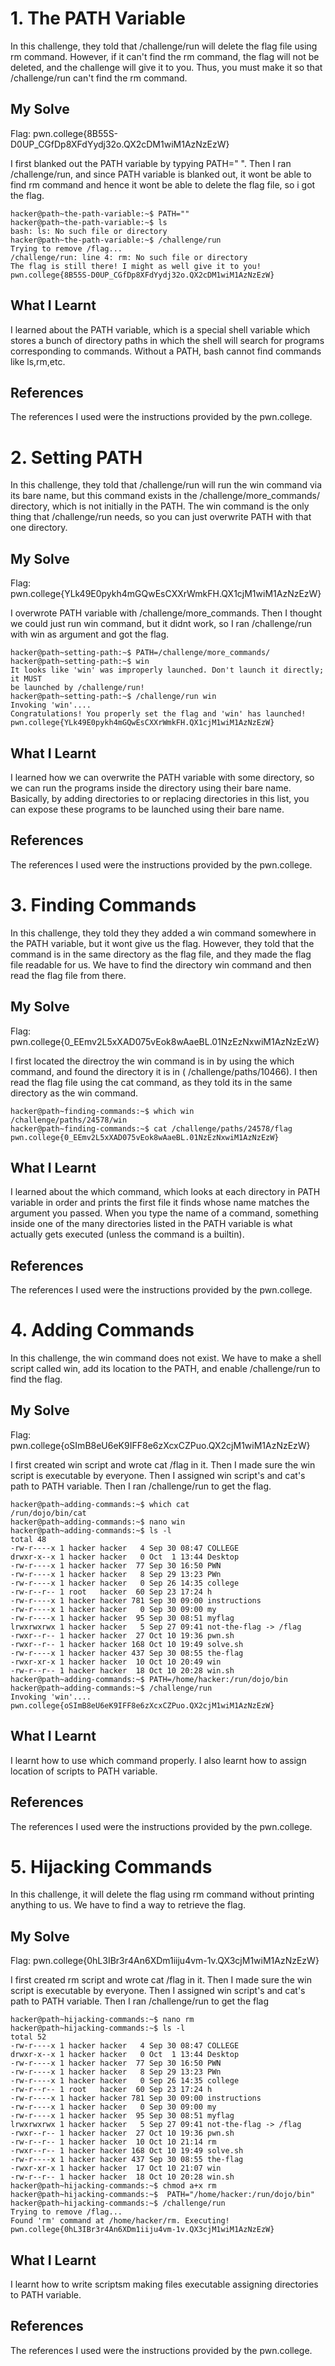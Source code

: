 # 1. The PATH Variable
In this challenge, they told that /challenge/run will delete the flag file using rm command. However, if it can't find the rm command, the flag will not be deleted, and the challenge will give it to you. Thus, you must make it so that /challenge/run can't find the rm command.

## My Solve
Flag: pwn.college{8B55S-D0UP_CGfDp8XFdYydj32o.QX2cDM1wiM1AzNzEzW}

I first blanked out the PATH variable by typying PATH=" ". Then I ran /challenge/run, and since PATH variable is blanked out, it wont be able to find rm command and hence it wont be able to delete the flag file, so i got the flag.

```
hacker@path~the-path-variable:~$ PATH=""
hacker@path~the-path-variable:~$ ls
bash: ls: No such file or directory
hacker@path~the-path-variable:~$ /challenge/run
Trying to remove /flag...
/challenge/run: line 4: rm: No such file or directory
The flag is still there! I might as well give it to you!
pwn.college{8B55S-D0UP_CGfDp8XFdYydj32o.QX2cDM1wiM1AzNzEzW}
```
## What I Learnt
I learned about the PATH variable, which is a special shell variable which stores a bunch of directory paths in which the shell will search for programs corresponding to commands. Without a PATH, bash cannot find commands like ls,rm,etc.

## References
The references I used were the instructions provided by the pwn.college.

# 2. Setting PATH
In this challenge, they told that /challenge/run will run the win command via its bare name, but this command exists in the /challenge/more_commands/ directory, which is not initially in the PATH. The win command is the only thing that /challenge/run needs, so you can just overwrite PATH with that one directory.

## My Solve
Flag: pwn.college{YLk49E0pykh4mGQwEsCXXrWmkFH.QX1cjM1wiM1AzNzEzW}

I overwrote PATH variable with /challenge/more_commands. Then I thought we could just run win command, but it didnt work, so I ran /challenge/run with win as argument and got the flag.

```
hacker@path~setting-path:~$ PATH=/challenge/more_commands/
hacker@path~setting-path:~$ win
It looks like 'win' was improperly launched. Don't launch it directly; it MUST
be launched by /challenge/run!
hacker@path~setting-path:~$ /challenge/run win
Invoking 'win'....
Congratulations! You properly set the flag and 'win' has launched!
pwn.college{YLk49E0pykh4mGQwEsCXXrWmkFH.QX1cjM1wiM1AzNzEzW}
```

## What I Learnt
I learned how we can overwrite the PATH variable with some directory, so we can run the programs inside the directory using their bare name. Basically, by adding directories to or replacing directories in this list, you can expose these programs to be launched using their bare name.

## References
The references I used were the instructions provided by the pwn.college.

# 3. Finding Commands
In this challenge, they told they they added a win command somewhere in the PATH variable, but it wont give us the flag. However, they told that the command is in the same directory as the flag file, and they made the flag file readable for us. We have to find the directory win command and then read the flag file from there.

## My Solve 
Flag: pwn.college{0_EEmv2L5xXAD075vEok8wAaeBL.01NzEzNxwiM1AzNzEzW}

I first located the directroy the win command is in by using the which command, and found the directory it is in ( /challenge/paths/10466). I then read the flag file using the cat command, as they told its in the same directory as the win command.

```
hacker@path~finding-commands:~$ which win
/challenge/paths/24578/win
hacker@path~finding-commands:~$ cat /challenge/paths/24578/flag
pwn.college{0_EEmv2L5xXAD075vEok8wAaeBL.01NzEzNxwiM1AzNzEzW}
```

## What I Learnt
I learned about the which command, which looks at each directory in PATH variable in order and prints the first file it finds whose name matches the argument you passed. When you type the name of a command, something inside one of the many directories listed in the PATH variable is what actually gets executed (unless the command is a builtin).

## References
The references I used were the instructions provided by the pwn.college.

# 4. Adding Commands
In this challenge, the win command does not exist. We have to make a shell script called win, add its location to the PATH, and enable /challenge/run to find the flag.

## My Solve
Flag: pwn.college{oSImB8eU6eK9IFF8e6zXcxCZPuo.QX2cjM1wiM1AzNzEzW}

I first created win script and wrote cat /flag in it. Then I made sure the win script is executable by everyone. Then I assigned win script's and cat's path to PATH variable. Then I ran /challenge/run to get the flag.

```
hacker@path~adding-commands:~$ which cat
/run/dojo/bin/cat
hacker@path~adding-commands:~$ nano win
hacker@path~adding-commands:~$ ls -l
total 48
-rw-r----x 1 hacker hacker   4 Sep 30 08:47 COLLEGE
drwxr-x--x 1 hacker hacker   0 Oct  1 13:44 Desktop
-rw-r----x 1 hacker hacker  77 Sep 30 16:50 PWN
-rw-r----x 1 hacker hacker   8 Sep 29 13:23 PWn
-rw-r----x 1 hacker hacker   0 Sep 26 14:35 college
-rw-r--r-- 1 root   hacker  60 Sep 23 17:24 h
-rw-r----x 1 hacker hacker 781 Sep 30 09:00 instructions
-rw-r----x 1 hacker hacker   0 Sep 30 09:00 my
-rw-r----x 1 hacker hacker  95 Sep 30 08:51 myflag
lrwxrwxrwx 1 hacker hacker   5 Sep 27 09:41 not-the-flag -> /flag
-rwxr--r-- 1 hacker hacker  27 Oct 10 19:36 pwn.sh
-rwxr--r-- 1 hacker hacker 168 Oct 10 19:49 solve.sh
-rw-r----x 1 hacker hacker 437 Sep 30 08:55 the-flag
-rwxr-xr-x 1 hacker hacker  10 Oct 10 20:49 win
-rw-r--r-- 1 hacker hacker  18 Oct 10 20:28 win.sh
hacker@path~adding-commands:~$ PATH=/home/hacker:/run/dojo/bin
hacker@path~adding-commands:~$ /challenge/run
Invoking 'win'....
pwn.college{oSImB8eU6eK9IFF8e6zXcxCZPuo.QX2cjM1wiM1AzNzEzW}
```

## What I Learnt
I learnt how to use which command properly. I also learnt how to assign location of scripts to PATH variable.

## References
The references I used were the instructions provided by the pwn.college.

# 5. Hijacking Commands
In this challenge, it will delete the flag using rm command without printing anything to us. We have to find a way to retrieve the flag.

## My Solve
Flag: pwn.college{0hL3IBr3r4An6XDm1iiju4vm-1v.QX3cjM1wiM1AzNzEzW}

I first created rm script and wrote cat /flag in it. Then I made sure the win script is executable by everyone. Then I assigned win script's and cat's path to PATH variable. Then I ran /challenge/run to get the flag

```
hacker@path~hijacking-commands:~$ nano rm
hacker@path~hijacking-commands:~$ ls -l
total 52
-rw-r----x 1 hacker hacker   4 Sep 30 08:47 COLLEGE
drwxr-x--x 1 hacker hacker   0 Oct  1 13:44 Desktop
-rw-r----x 1 hacker hacker  77 Sep 30 16:50 PWN
-rw-r----x 1 hacker hacker   8 Sep 29 13:23 PWn
-rw-r----x 1 hacker hacker   0 Sep 26 14:35 college
-rw-r--r-- 1 root   hacker  60 Sep 23 17:24 h
-rw-r----x 1 hacker hacker 781 Sep 30 09:00 instructions
-rw-r----x 1 hacker hacker   0 Sep 30 09:00 my
-rw-r----x 1 hacker hacker  95 Sep 30 08:51 myflag
lrwxrwxrwx 1 hacker hacker   5 Sep 27 09:41 not-the-flag -> /flag
-rwxr--r-- 1 hacker hacker  27 Oct 10 19:36 pwn.sh
-rw-r--r-- 1 hacker hacker  10 Oct 10 21:14 rm
-rwxr--r-- 1 hacker hacker 168 Oct 10 19:49 solve.sh
-rw-r----x 1 hacker hacker 437 Sep 30 08:55 the-flag
-rwxr-xr-x 1 hacker hacker  17 Oct 10 21:07 win
-rw-r--r-- 1 hacker hacker  18 Oct 10 20:28 win.sh
hacker@path~hijacking-commands:~$ chmod a+x rm
hacker@path~hijacking-commands:~$  PATH="/home/hacker:/run/dojo/bin"
hacker@path~hijacking-commands:~$ /challenge/run
Trying to remove /flag...
Found 'rm' command at /home/hacker/rm. Executing!
pwn.college{0hL3IBr3r4An6XDm1iiju4vm-1v.QX3cjM1wiM1AzNzEzW}
```

## What I Learnt
I learnt how to write scriptsm making files executable assigning directories to PATH variable.

## References
The references I used were the instructions provided by the pwn.college.
